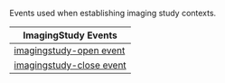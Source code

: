 Events used when establishing imaging study contexts.

| **ImagingStudy Events** |
| ----------------------- |
| [imagingstudy-open event](3-5-1-imagingstudy-open.html) |
| [imagingstudy-close event](3-5-2-imagingstudy-close.html) |
